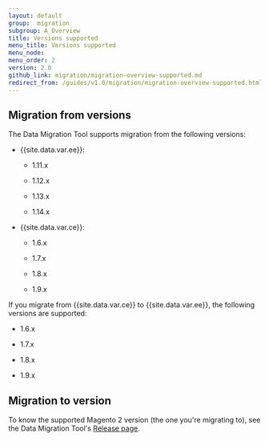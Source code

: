 ```yaml
---
layout: default
group:  migration
subgroup: A_Overview
title: Versions supported
menu_title: Versions supported
menu_node:
menu_order: 2
version: 2.0
github_link: migration/migration-overview-supported.md
redirect_from: /guides/v1.0/migration/migration-overview-supported.html
---
```


## Migration from versions

The Data Migration Tool supports migration from the following versions:

* {{site.data.var.ee}}:

    * 1.11.x

    * 1.12.x

    * 1.13.x

    * 1.14.x

* {{site.data.var.ce}}:

    * 1.6.x

    * 1.7.x

    * 1.8.x

    * 1.9.x

If you migrate from {{site.data.var.ce}} to {{site.data.var.ee}}, the following versions are supported:

* 1.6.x

* 1.7.x

* 1.8.x

* 1.9.x

## Migration to version

To know the supported Magento 2 version (the one you're migrating to), see the Data Migration Tool's [Release page](https://github.com/magento/data-migration-tool/releases).

